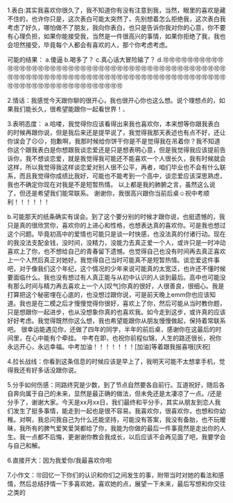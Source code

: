 1.表白:其实我喜欢你很久了，我不知道你有没有注意到我，当然，眼里的喜欢是藏不住的，也许你只是，这次表白可能太突然了，先别想着怎么拒绝我，这次表白我考虑了好久，哪怕做不了朋友，我向你表白，也只是告诉你我对你的心意，你不要有心理负担，如果你能接受我，当然是一件很高兴的事情，如果你拒绝了我，我也会坦然接受，毕竟每个人都会有喜欢的人，那个你考虑考虑。

可能的结果：
a.傻逼
b.喝多了？
c.真心话大冒险输了？
d.🉑🉑🉑🉑🉑🉑🉑🉑🉑🉑🉑🉑🉑🉑🉑🉑🉑🉑🉑🉑🉑🉑🉑🉑🉑🉑🉑🉑🉑🉑🉑🉑🉑🉑🉑🉑🉑🉑🉑🉑🉑🉑🉑🉑🉑🉑🉑🉑🉑🉑🉑🉑🉑🉑🉑🉑🉑🉑🉑🉑🉑🉑🉑🉑🉑🉑🉑🉑🉑🉑🉑🉑🉑🉑🉑🉑🉑🉑🉑🉑🉑🉑🉑🉑🉑🉑🉑🉑🉑🉑🉑🉑🉑🉑🉑🉑🉑🉑🉑🉑🉑

2.情话：我感觉今天跟你聊的很开心，我也很开心你也这么想。说个理想点的，如果我们能长久，很希望能跟你一起看世界！、

3.表明态度：
a.哈喽，我觉得你应该看得出来我也喜欢你，本来想等你跟我表白的时候再跟你说，但是我后来还是提早说了，我觉得我那天表述也有点不好，还让你误会了☹️☹️，抱歉啊，我那时候给你饼干你是不是觉得我在吊着你？我不知道你这个跟我表白是你想跟我谈恋爱还是只是想表明心意，但是我觉得我应该提前告诉你，我不想谈恋爱，就是我觉得我可能还不能喜欢一个人很长久，我有时候就会这样，所以我觉得我这样谈恋爱对别人很不公平，再者，咱们毕业也不会有什么联系，而且我觉得你成绩比我好，可能也不能考到一个高中，谈恋爱应该深思熟虑，我也不确定你现在对我是不是短暂热情。
  以上都是我的肺腑之言，虽然这么说了，但还是希望我们能常联系。
  谢谢你，我很高兴跟你当前后桌☺️祝中考顺利！！！！！！
  
b.可能那天的纸条确实有误会。到了这个要分别的时候才跟你说，也挺遗憾的，我只是真的很欣赏你，喜欢你的上进心和性格，也想表达真的喜欢你。可是我也想过这个问题。毕竟初高中的爱情也可能只是谈一时快感，也没法真的付诸行动。现在的我没法支配金钱，没时间，没精力，没能力去真正爱一个人，或许只是一时冲动喜欢上了你，也不想给自己的青春留下遗憾。也觉得自己也没有时间再去真正喜欢上一个人然后真正对她好。我觉得自己当时可能真不是短暂热情。谈恋爱这件事吧，对于像我们这个年纪，这个情况的少年来说可能真的太宽泛，也许还不懂时候要面临什么。我也没有想过有人真正能与从初中认识的人谈到最后。高中也可能没有那么时间与精力再去喜欢上一个人[叹气]你真的很好，人很善良，很细心。我是打算把这个秘密埋在心底的，也没想过跟你说，可是前天晚上emm你也应该知道。我也是在二模之后才慢慢觉得你很好，喜欢上了你，然后可能从当时教你题，只是想跟你一起进步，也从没想象你真的也喜欢我。如今走到这步，或许真的应该好好考虑。我觉得既然你这么想，我也希望能跟你从朋友慢慢做起，保持着常联系吧。
    很幸运能遇见你，还做了四年的同学，半年的前后桌，感谢你在这最后的时间里，在心中能有个牵挂。
   中考在即，也祝你前程似锦，人生的路还很长，祝你永远开心，永远幸福。中考加油！！！！！！！[加油]等着跟我报喜哦[庆祝]


  4.拉长战线：你看到这条信息的时候应该是早上了，我明天可能不太想拿手机，觉得我还有好多话没跟你说。

  5.分手如何伤感：同路终究是少数，到了节点自然要各自前行。互道祝好，随后各自奔向属于自己的未来，显然是最正确的做法，但未免还是太凄凉了一点。/还是分手了，谢谢大家。今天是xx月xx日，我们最终和平分手，其实从朋友到恋人我们发生了挺多事情，能走到一起也是很不容易。我喜欢你，很喜欢你，也想和你幼稚。对啊，我总问我自己为什么还能坚持，可能没有答案，我没有备胎，也不玩暧昧，我所有的脾气爱笑爱哭都给了你，我能为你做的最后一件事竟然是走出你的人生。我一点都不后悔，更谢谢你教会我成长，以后应该不会再见面了吧，我要学会与自己和解。

  6.直接开大：因为我爱你/我最喜欢你啦

  7.小作文：🉑回忆一下你们的认识和你们之间发生的事，附带当时对她的看法和感情，然后总结抒情一下多喜欢她，喜欢她的点，展望一下未来，最后写想和你交往之类的
